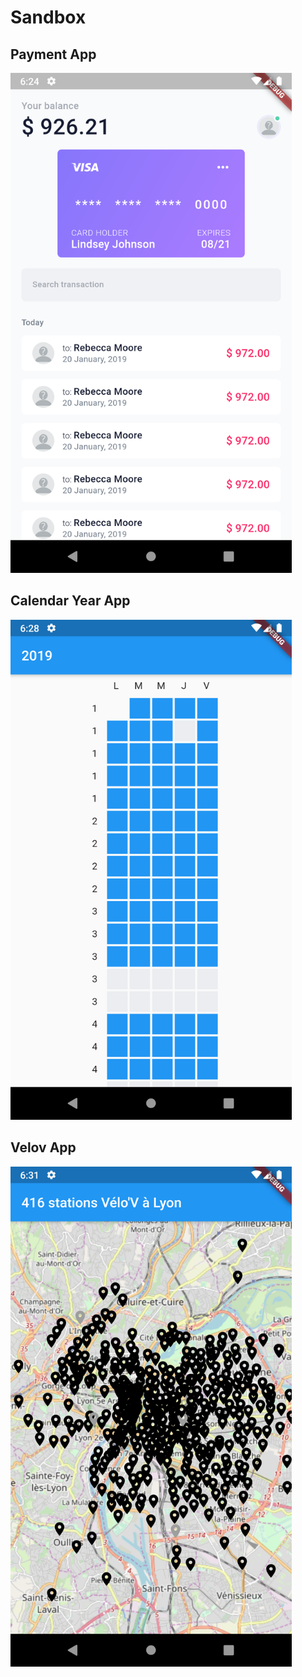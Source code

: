 # Sandbox

## Payment App

<img width="450" src="https://raw.githubusercontent.com/lsaudon/sandbox/master/screenshot/payment_app_home.png" />

## Calendar Year App

<img width="450" src="https://raw.githubusercontent.com/lsaudon/sandbox/master/screenshot/calendar_year.png" />

## Velov App

<img width="450" src="https://raw.githubusercontent.com/lsaudon/sandbox/master/screenshot/velib_app.png" />
